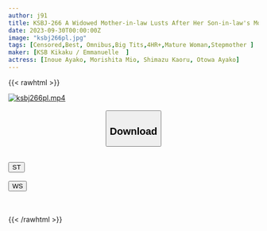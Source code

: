 ```yaml
---
author: j91
title: KSBJ-266 A Widowed Mother-in-law Lusts After Her Son-in-law's Morning Erection
date: 2023-09-30T00:00:00Z
image: "ksbj266pl.jpg"
tags: [Censored,Best, Omnibus,Big Tits,4HR+,Mature Woman,Stepmother	]
maker: [KSB Kikaku / Emmanuelle  ]
actress: [Inoue Ayako, Morishita Mio, Shimazu Kaoru, Otowa Ayako]
---
```



{{< rawhtml >}}

<div class="video" data-videoid="YywJyDY188u30R">
    <a href="javascript:;">
        <img src="https://my.j91.asia/posts/ksbj266pl/ksbj266pl.jpg" width="WIDTH" height="HEIGHT" alt="ksbj266pl.mp4" loading="lazy">
    </a>
</div>

<script type="text/javascript" src="https://j91.asia/asset/on-demand-st.js"></script>

<br>
  <link rel="stylesheet" href="https://j91.asia/asset/bs5.css">
  
  <center>
  <button class="btn btn-primary" type="button" data-bs-toggle="collapse" data-bs-target=".multi-collapse" aria-expanded="false" aria-controls="multiCollapseExample1 multiCollapseExample2"><h2>Download</h2></button></center>
</p>
<div class="row">
  <div class="col">
    <div class="collapse multi-collapse" id="multiCollapseExample1">
      <div class="card card-body">
	      	      <br>
<div class="buttons">  
<a href="https://streamtape.to/v/YywJyDY188u30R"><button class="btn-hover color-3"><i class="fa fa-download"></i> ST</button></a></div>
    </div>
  </div>
</div>
  <div class="col">
    <div class="collapse multi-collapse" id="multiCollapseExample2">
      <div class="card card-body">
	      <br>
<div class="buttons">
    <a href="https://wolfstream.tv/gsjgxmw2gi68"><button class="btn-hover color-9"><i class="fa fa-download"></i> WS</button></a></div>
<br><br>
      </div>
    </div>
  </div>
</div>

{{< /rawhtml >}}